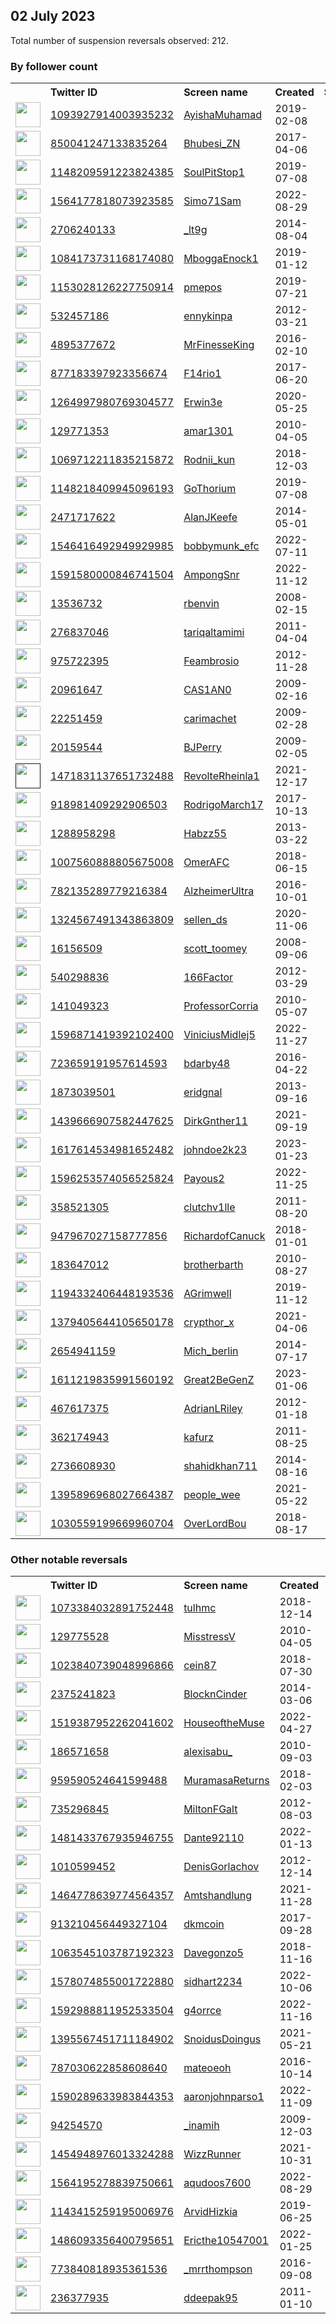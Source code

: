 
## 02 July 2023
Total number of suspension reversals observed: 212.

### By follower count
<table><tr><th></th><th align="left">Twitter ID</th><th align="left">Screen name</th>
<th align="left">Created</th><th align="left">Status</th><th align="left">Suspended</th><th align="left">Followers</th>
<tr><td><a href="https://pbs.twimg.com/profile_images/1665339563575844865/JPDD4rgl_normal.jpg"><img src="https://pbs.twimg.com/profile_images/1665339563575844865/JPDD4rgl_normal.jpg" width="40px" height="40px" align="center"/></a></td><td><a href="https://twitter.com/intent/user?user_id=1093927914003935232">1093927914003935232</a></td><td><a href="https://twitter.com/AyishaMuhamad">AyishaMuhamad</a></td><td>2019-02-08</td><td align="center"></td><td>2023-06-15</td><td>18289</td></tr>
<tr><td><a href="https://pbs.twimg.com/profile_images/1617490959880577025/x7cB4W1S_normal.jpg"><img src="https://pbs.twimg.com/profile_images/1617490959880577025/x7cB4W1S_normal.jpg" width="40px" height="40px" align="center"/></a></td><td><a href="https://twitter.com/intent/user?user_id=850041247133835264">850041247133835264</a></td><td><a href="https://twitter.com/Bhubesi_ZN">Bhubesi_ZN</a></td><td>2017-04-06</td><td align="center"></td><td>2023-05-03</td><td>12303</td></tr>
<tr><td><a href="https://pbs.twimg.com/profile_images/1646149038159405056/InTAYVe7_normal.jpg"><img src="https://pbs.twimg.com/profile_images/1646149038159405056/InTAYVe7_normal.jpg" width="40px" height="40px" align="center"/></a></td><td><a href="https://twitter.com/intent/user?user_id=1148209591223824385">1148209591223824385</a></td><td><a href="https://twitter.com/SoulPitStop1">SoulPitStop1</a></td><td>2019-07-08</td><td align="center"></td><td>2023-05-04</td><td>10953</td></tr>
<tr><td><a href="https://pbs.twimg.com/profile_images/1614191342120222720/Mjj0kOt9_normal.jpg"><img src="https://pbs.twimg.com/profile_images/1614191342120222720/Mjj0kOt9_normal.jpg" width="40px" height="40px" align="center"/></a></td><td><a href="https://twitter.com/intent/user?user_id=1564177818073923585">1564177818073923585</a></td><td><a href="https://twitter.com/Simo71Sam">Simo71Sam</a></td><td>2022-08-29</td><td align="center">👋</td><td>2023-07-09</td><td>7871</td></tr>
<tr><td><a href="https://pbs.twimg.com/profile_images/1573679654401179648/RtWNx-7v_normal.jpg"><img src="https://pbs.twimg.com/profile_images/1573679654401179648/RtWNx-7v_normal.jpg" width="40px" height="40px" align="center"/></a></td><td><a href="https://twitter.com/intent/user?user_id=2706240133">2706240133</a></td><td><a href="https://twitter.com/_lt9g">_lt9g</a></td><td>2014-08-04</td><td align="center"></td><td>2022-12-03</td><td>6414</td></tr>
<tr><td><a href="https://pbs.twimg.com/profile_images/1559495326649778176/rewEZHGy_normal.jpg"><img src="https://pbs.twimg.com/profile_images/1559495326649778176/rewEZHGy_normal.jpg" width="40px" height="40px" align="center"/></a></td><td><a href="https://twitter.com/intent/user?user_id=1084173731168174080">1084173731168174080</a></td><td><a href="https://twitter.com/MboggaEnock1">MboggaEnock1</a></td><td>2019-01-12</td><td align="center"></td><td>2022-11-21</td><td>5859</td></tr>
<tr><td><a href="https://pbs.twimg.com/profile_images/1526928904979722240/6UEfPBNO_normal.jpg"><img src="https://pbs.twimg.com/profile_images/1526928904979722240/6UEfPBNO_normal.jpg" width="40px" height="40px" align="center"/></a></td><td><a href="https://twitter.com/intent/user?user_id=1153028126227750914">1153028126227750914</a></td><td><a href="https://twitter.com/pmepos">pmepos</a></td><td>2019-07-21</td><td align="center"></td><td>2022-10-15</td><td>5292</td></tr>
<tr><td><a href="https://pbs.twimg.com/profile_images/1559001605025972224/SKQccsNb_normal.jpg"><img src="https://pbs.twimg.com/profile_images/1559001605025972224/SKQccsNb_normal.jpg" width="40px" height="40px" align="center"/></a></td><td><a href="https://twitter.com/intent/user?user_id=532457186">532457186</a></td><td><a href="https://twitter.com/ennykinpa">ennykinpa</a></td><td>2012-03-21</td><td align="center"></td><td>2022-09-30</td><td>5239</td></tr>
<tr><td><a href="https://pbs.twimg.com/profile_images/1675494365739794433/EMgTI7BP_normal.jpg"><img src="https://pbs.twimg.com/profile_images/1675494365739794433/EMgTI7BP_normal.jpg" width="40px" height="40px" align="center"/></a></td><td><a href="https://twitter.com/intent/user?user_id=4895377672">4895377672</a></td><td><a href="https://twitter.com/MrFinesseKing">MrFinesseKing</a></td><td>2016-02-10</td><td align="center"></td><td>2023-07-01</td><td>5167</td></tr>
<tr><td><a href="https://pbs.twimg.com/profile_images/997290509763739655/vggH9ZBk_normal.jpg"><img src="https://pbs.twimg.com/profile_images/997290509763739655/vggH9ZBk_normal.jpg" width="40px" height="40px" align="center"/></a></td><td><a href="https://twitter.com/intent/user?user_id=877183397923356674">877183397923356674</a></td><td><a href="https://twitter.com/F14rio1">F14rio1</a></td><td>2017-06-20</td><td align="center"></td><td>2022-10-29</td><td>5164</td></tr>
<tr><td><a href="https://pbs.twimg.com/profile_images/1471208130730151939/Y2jX8llK_normal.jpg"><img src="https://pbs.twimg.com/profile_images/1471208130730151939/Y2jX8llK_normal.jpg" width="40px" height="40px" align="center"/></a></td><td><a href="https://twitter.com/intent/user?user_id=1264997980769304577">1264997980769304577</a></td><td><a href="https://twitter.com/Erwin3e">Erwin3e</a></td><td>2020-05-25</td><td align="center"></td><td>2023-06-28</td><td>5078</td></tr>
<tr><td><a href="https://pbs.twimg.com/profile_images/1566489093797687296/eNb3Rgfk_normal.jpg"><img src="https://pbs.twimg.com/profile_images/1566489093797687296/eNb3Rgfk_normal.jpg" width="40px" height="40px" align="center"/></a></td><td><a href="https://twitter.com/intent/user?user_id=129771353">129771353</a></td><td><a href="https://twitter.com/amar1301">amar1301</a></td><td>2010-04-05</td><td align="center"></td><td>2022-12-22</td><td>4494</td></tr>
<tr><td><a href="https://pbs.twimg.com/profile_images/1644224124477231104/AuadDt9Y_normal.jpg"><img src="https://pbs.twimg.com/profile_images/1644224124477231104/AuadDt9Y_normal.jpg" width="40px" height="40px" align="center"/></a></td><td><a href="https://twitter.com/intent/user?user_id=1069712211835215872">1069712211835215872</a></td><td><a href="https://twitter.com/Rodnii_kun">Rodnii_kun</a></td><td>2018-12-03</td><td align="center"></td><td>2023-06-15</td><td>4432</td></tr>
<tr><td><a href="https://pbs.twimg.com/profile_images/1148218964398497792/O5l6vp4x_normal.jpg"><img src="https://pbs.twimg.com/profile_images/1148218964398497792/O5l6vp4x_normal.jpg" width="40px" height="40px" align="center"/></a></td><td><a href="https://twitter.com/intent/user?user_id=1148218409945096193">1148218409945096193</a></td><td><a href="https://twitter.com/GoThorium">GoThorium</a></td><td>2019-07-08</td><td align="center"></td><td>2022-06-22</td><td>2958</td></tr>
<tr><td><a href="https://pbs.twimg.com/profile_images/1161793797153406976/GEAKCzHX_normal.jpg"><img src="https://pbs.twimg.com/profile_images/1161793797153406976/GEAKCzHX_normal.jpg" width="40px" height="40px" align="center"/></a></td><td><a href="https://twitter.com/intent/user?user_id=2471717622">2471717622</a></td><td><a href="https://twitter.com/AlanJKeefe">AlanJKeefe</a></td><td>2014-05-01</td><td align="center"></td><td></td><td>2936</td></tr>
<tr><td><a href="https://pbs.twimg.com/profile_images/1570154991444283395/Fw0xRw1C_normal.jpg"><img src="https://pbs.twimg.com/profile_images/1570154991444283395/Fw0xRw1C_normal.jpg" width="40px" height="40px" align="center"/></a></td><td><a href="https://twitter.com/intent/user?user_id=1546416492949929985">1546416492949929985</a></td><td><a href="https://twitter.com/bobbymunk_efc">bobbymunk_efc</a></td><td>2022-07-11</td><td align="center"></td><td>2023-02-03</td><td>2920</td></tr>
<tr><td><a href="https://pbs.twimg.com/profile_images/1637448653911597056/Kklt6PrD_normal.jpg"><img src="https://pbs.twimg.com/profile_images/1637448653911597056/Kklt6PrD_normal.jpg" width="40px" height="40px" align="center"/></a></td><td><a href="https://twitter.com/intent/user?user_id=1591580000846741504">1591580000846741504</a></td><td><a href="https://twitter.com/AmpongSnr">AmpongSnr</a></td><td>2022-11-12</td><td align="center"></td><td>2023-04-05</td><td>2750</td></tr>
<tr><td><a href="https://pbs.twimg.com/profile_images/957382478020276224/X7uDcTKx_normal.jpg"><img src="https://pbs.twimg.com/profile_images/957382478020276224/X7uDcTKx_normal.jpg" width="40px" height="40px" align="center"/></a></td><td><a href="https://twitter.com/intent/user?user_id=13536732">13536732</a></td><td><a href="https://twitter.com/rbenvin">rbenvin</a></td><td>2008-02-15</td><td align="center"></td><td>2022-05-21</td><td>2556</td></tr>
<tr><td><a href="https://pbs.twimg.com/profile_images/1677457248480636935/FNobPP_K_normal.jpg"><img src="https://pbs.twimg.com/profile_images/1677457248480636935/FNobPP_K_normal.jpg" width="40px" height="40px" align="center"/></a></td><td><a href="https://twitter.com/intent/user?user_id=276837046">276837046</a></td><td><a href="https://twitter.com/tariqaltamimi">tariqaltamimi</a></td><td>2011-04-04</td><td align="center"></td><td>2022-12-02</td><td>2408</td></tr>
<tr><td><a href="https://pbs.twimg.com/profile_images/1599515869763305473/RKV9yqQc_normal.jpg"><img src="https://pbs.twimg.com/profile_images/1599515869763305473/RKV9yqQc_normal.jpg" width="40px" height="40px" align="center"/></a></td><td><a href="https://twitter.com/intent/user?user_id=975722395">975722395</a></td><td><a href="https://twitter.com/Feambrosio">Feambrosio</a></td><td>2012-11-28</td><td align="center"></td><td>2022-12-14</td><td>2139</td></tr>
<tr><td><a href="https://pbs.twimg.com/profile_images/1675982830705209349/fDU01tuW_normal.jpg"><img src="https://pbs.twimg.com/profile_images/1675982830705209349/fDU01tuW_normal.jpg" width="40px" height="40px" align="center"/></a></td><td><a href="https://twitter.com/intent/user?user_id=20961647">20961647</a></td><td><a href="https://twitter.com/CAS1AN0">CAS1AN0</a></td><td>2009-02-16</td><td align="center"></td><td></td><td>2029</td></tr>
<tr><td><a href="https://pbs.twimg.com/profile_images/410608584/me_wid2_normal.jpg"><img src="https://pbs.twimg.com/profile_images/410608584/me_wid2_normal.jpg" width="40px" height="40px" align="center"/></a></td><td><a href="https://twitter.com/intent/user?user_id=22251459">22251459</a></td><td><a href="https://twitter.com/carimachet">carimachet</a></td><td>2009-02-28</td><td align="center"></td><td></td><td>1997</td></tr>
<tr><td><a href="https://pbs.twimg.com/profile_images/646268391/Bio-Pictures-002-square_normal.jpg"><img src="https://pbs.twimg.com/profile_images/646268391/Bio-Pictures-002-square_normal.jpg" width="40px" height="40px" align="center"/></a></td><td><a href="https://twitter.com/intent/user?user_id=20159544">20159544</a></td><td><a href="https://twitter.com/BJPerry">BJPerry</a></td><td>2009-02-05</td><td align="center"></td><td>2023-06-01</td><td>1886</td></tr>
<tr><td><a href=""><img src="" width="40px" height="40px" align="center"/></a></td><td><a href="https://twitter.com/intent/user?user_id=1471831137651732488">1471831137651732488</a></td><td><a href="https://twitter.com/RevolteRheinla1">RevolteRheinla1</a></td><td>2021-12-17</td><td align="center"></td><td>2023-07-01</td><td>1847</td></tr>
<tr><td><a href="https://pbs.twimg.com/profile_images/1586880998217744385/DtT5jH1I_normal.jpg"><img src="https://pbs.twimg.com/profile_images/1586880998217744385/DtT5jH1I_normal.jpg" width="40px" height="40px" align="center"/></a></td><td><a href="https://twitter.com/intent/user?user_id=918981409292906503">918981409292906503</a></td><td><a href="https://twitter.com/RodrigoMarch17">RodrigoMarch17</a></td><td>2017-10-13</td><td align="center"></td><td>2022-11-23</td><td>1792</td></tr>
<tr><td><a href="https://pbs.twimg.com/profile_images/954927436470210560/Nkafpk1Z_normal.jpg"><img src="https://pbs.twimg.com/profile_images/954927436470210560/Nkafpk1Z_normal.jpg" width="40px" height="40px" align="center"/></a></td><td><a href="https://twitter.com/intent/user?user_id=1288958298">1288958298</a></td><td><a href="https://twitter.com/Habzz55">Habzz55</a></td><td>2013-03-22</td><td align="center"></td><td>2023-07-01</td><td>1745</td></tr>
<tr><td><a href="https://pbs.twimg.com/profile_images/1650933988981358592/0nvr-4CQ_normal.jpg"><img src="https://pbs.twimg.com/profile_images/1650933988981358592/0nvr-4CQ_normal.jpg" width="40px" height="40px" align="center"/></a></td><td><a href="https://twitter.com/intent/user?user_id=1007560888805675008">1007560888805675008</a></td><td><a href="https://twitter.com/OmerAFC">OmerAFC</a></td><td>2018-06-15</td><td align="center"></td><td></td><td>1738</td></tr>
<tr><td><a href="https://pbs.twimg.com/profile_images/782140763874398208/wubrk8_P_normal.jpg"><img src="https://pbs.twimg.com/profile_images/782140763874398208/wubrk8_P_normal.jpg" width="40px" height="40px" align="center"/></a></td><td><a href="https://twitter.com/intent/user?user_id=782135289779216384">782135289779216384</a></td><td><a href="https://twitter.com/AlzheimerUltra">AlzheimerUltra</a></td><td>2016-10-01</td><td align="center"></td><td></td><td>1511</td></tr>
<tr><td><a href="https://pbs.twimg.com/profile_images/1575167920002723841/0Ro6hTWp_normal.jpg"><img src="https://pbs.twimg.com/profile_images/1575167920002723841/0Ro6hTWp_normal.jpg" width="40px" height="40px" align="center"/></a></td><td><a href="https://twitter.com/intent/user?user_id=1324567491343863809">1324567491343863809</a></td><td><a href="https://twitter.com/sellen_ds">sellen_ds</a></td><td>2020-11-06</td><td align="center"></td><td>2022-10-21</td><td>1333</td></tr>
<tr><td><a href="https://pbs.twimg.com/profile_images/1562815326294884352/LeEu_FQP_normal.jpg"><img src="https://pbs.twimg.com/profile_images/1562815326294884352/LeEu_FQP_normal.jpg" width="40px" height="40px" align="center"/></a></td><td><a href="https://twitter.com/intent/user?user_id=16156509">16156509</a></td><td><a href="https://twitter.com/scott_toomey">scott_toomey</a></td><td>2008-09-06</td><td align="center"></td><td>2022-12-10</td><td>1176</td></tr>
<tr><td><a href="https://pbs.twimg.com/profile_images/723853952677195776/zDgrC9yW_normal.jpg"><img src="https://pbs.twimg.com/profile_images/723853952677195776/zDgrC9yW_normal.jpg" width="40px" height="40px" align="center"/></a></td><td><a href="https://twitter.com/intent/user?user_id=540298836">540298836</a></td><td><a href="https://twitter.com/166Factor">166Factor</a></td><td>2012-03-29</td><td align="center"></td><td>2022-12-07</td><td>1135</td></tr>
<tr><td><a href="https://pbs.twimg.com/profile_images/1177171350483587074/8RMBJABF_normal.jpg"><img src="https://pbs.twimg.com/profile_images/1177171350483587074/8RMBJABF_normal.jpg" width="40px" height="40px" align="center"/></a></td><td><a href="https://twitter.com/intent/user?user_id=141049323">141049323</a></td><td><a href="https://twitter.com/ProfessorCorria">ProfessorCorria</a></td><td>2010-05-07</td><td align="center"></td><td>2022-09-17</td><td>1117</td></tr>
<tr><td><a href="https://pbs.twimg.com/profile_images/1596879919820201986/CIaJWdwr_normal.jpg"><img src="https://pbs.twimg.com/profile_images/1596879919820201986/CIaJWdwr_normal.jpg" width="40px" height="40px" align="center"/></a></td><td><a href="https://twitter.com/intent/user?user_id=1596871419392102400">1596871419392102400</a></td><td><a href="https://twitter.com/ViniciusMidlej5">ViniciusMidlej5</a></td><td>2022-11-27</td><td align="center"></td><td>2023-03-30</td><td>1001</td></tr>
<tr><td><a href="https://pbs.twimg.com/profile_images/823286447675277312/FLk3arjc_normal.jpg"><img src="https://pbs.twimg.com/profile_images/823286447675277312/FLk3arjc_normal.jpg" width="40px" height="40px" align="center"/></a></td><td><a href="https://twitter.com/intent/user?user_id=723659191957614593">723659191957614593</a></td><td><a href="https://twitter.com/bdarby48">bdarby48</a></td><td>2016-04-22</td><td align="center"></td><td>2022-11-05</td><td>917</td></tr>
<tr><td><a href="https://pbs.twimg.com/profile_images/1465020590746570756/pVQ01dcC_normal.jpg"><img src="https://pbs.twimg.com/profile_images/1465020590746570756/pVQ01dcC_normal.jpg" width="40px" height="40px" align="center"/></a></td><td><a href="https://twitter.com/intent/user?user_id=1873039501">1873039501</a></td><td><a href="https://twitter.com/eridgnal">eridgnal</a></td><td>2013-09-16</td><td align="center">🔒</td><td>2023-03-21</td><td>908</td></tr>
<tr><td><a href="https://pbs.twimg.com/profile_images/1439667027946389506/0iqJyNE0_normal.jpg"><img src="https://pbs.twimg.com/profile_images/1439667027946389506/0iqJyNE0_normal.jpg" width="40px" height="40px" align="center"/></a></td><td><a href="https://twitter.com/intent/user?user_id=1439666907582447625">1439666907582447625</a></td><td><a href="https://twitter.com/DirkGnther11">DirkGnther11</a></td><td>2021-09-19</td><td align="center"></td><td>2022-06-12</td><td>905</td></tr>
<tr><td><a href="https://pbs.twimg.com/profile_images/1669950840658964488/vz94kJgs_normal.jpg"><img src="https://pbs.twimg.com/profile_images/1669950840658964488/vz94kJgs_normal.jpg" width="40px" height="40px" align="center"/></a></td><td><a href="https://twitter.com/intent/user?user_id=1617614534981652482">1617614534981652482</a></td><td><a href="https://twitter.com/johndoe2k23">johndoe2k23</a></td><td>2023-01-23</td><td align="center"></td><td>2023-04-26</td><td>904</td></tr>
<tr><td><a href="https://pbs.twimg.com/profile_images/1675133240741359618/hQ1zO71p_normal.jpg"><img src="https://pbs.twimg.com/profile_images/1675133240741359618/hQ1zO71p_normal.jpg" width="40px" height="40px" align="center"/></a></td><td><a href="https://twitter.com/intent/user?user_id=1596253574056525824">1596253574056525824</a></td><td><a href="https://twitter.com/Payous2">Payous2</a></td><td>2022-11-25</td><td align="center"></td><td>2023-03-22</td><td>886</td></tr>
<tr><td><a href="https://pbs.twimg.com/profile_images/1678234164317892608/HDxmY3hS_normal.jpg"><img src="https://pbs.twimg.com/profile_images/1678234164317892608/HDxmY3hS_normal.jpg" width="40px" height="40px" align="center"/></a></td><td><a href="https://twitter.com/intent/user?user_id=358521305">358521305</a></td><td><a href="https://twitter.com/clutchv1lle">clutchv1lle</a></td><td>2011-08-20</td><td align="center"></td><td></td><td>879</td></tr>
<tr><td><a href="https://pbs.twimg.com/profile_images/953444850552078336/Mu4zt39l_normal.jpg"><img src="https://pbs.twimg.com/profile_images/953444850552078336/Mu4zt39l_normal.jpg" width="40px" height="40px" align="center"/></a></td><td><a href="https://twitter.com/intent/user?user_id=947967027158777856">947967027158777856</a></td><td><a href="https://twitter.com/RichardofCanuck">RichardofCanuck</a></td><td>2018-01-01</td><td align="center"></td><td>2022-10-29</td><td>842</td></tr>
<tr><td><a href="https://pbs.twimg.com/profile_images/1598647259662614530/NEWgxkc__normal.jpg"><img src="https://pbs.twimg.com/profile_images/1598647259662614530/NEWgxkc__normal.jpg" width="40px" height="40px" align="center"/></a></td><td><a href="https://twitter.com/intent/user?user_id=183647012">183647012</a></td><td><a href="https://twitter.com/brotherbarth">brotherbarth</a></td><td>2010-08-27</td><td align="center"></td><td>2023-06-30</td><td>829</td></tr>
<tr><td><a href="https://pbs.twimg.com/profile_images/1307059747099684865/NjBVAdny_normal.jpg"><img src="https://pbs.twimg.com/profile_images/1307059747099684865/NjBVAdny_normal.jpg" width="40px" height="40px" align="center"/></a></td><td><a href="https://twitter.com/intent/user?user_id=1194332406448193536">1194332406448193536</a></td><td><a href="https://twitter.com/AGrimwell">AGrimwell</a></td><td>2019-11-12</td><td align="center"></td><td></td><td>812</td></tr>
<tr><td><a href="https://pbs.twimg.com/profile_images/1571289596717154304/fITkvSrS_normal.jpg"><img src="https://pbs.twimg.com/profile_images/1571289596717154304/fITkvSrS_normal.jpg" width="40px" height="40px" align="center"/></a></td><td><a href="https://twitter.com/intent/user?user_id=1379405644105650178">1379405644105650178</a></td><td><a href="https://twitter.com/crypthor_x">crypthor_x</a></td><td>2021-04-06</td><td align="center"></td><td>2023-03-20</td><td>799</td></tr>
<tr><td><a href="https://pbs.twimg.com/profile_images/490039060648321024/m2xk15yH_normal.jpeg"><img src="https://pbs.twimg.com/profile_images/490039060648321024/m2xk15yH_normal.jpeg" width="40px" height="40px" align="center"/></a></td><td><a href="https://twitter.com/intent/user?user_id=2654941159">2654941159</a></td><td><a href="https://twitter.com/Mich_berlin">Mich_berlin</a></td><td>2014-07-17</td><td align="center"></td><td></td><td>728</td></tr>
<tr><td><a href="https://pbs.twimg.com/profile_images/1679517899411660805/ipcL2L2a_normal.jpg"><img src="https://pbs.twimg.com/profile_images/1679517899411660805/ipcL2L2a_normal.jpg" width="40px" height="40px" align="center"/></a></td><td><a href="https://twitter.com/intent/user?user_id=1611219835991560192">1611219835991560192</a></td><td><a href="https://twitter.com/Great2BeGenZ">Great2BeGenZ</a></td><td>2023-01-06</td><td align="center"></td><td>2023-06-22</td><td>728</td></tr>
<tr><td><a href="https://pbs.twimg.com/profile_images/1064282918762164224/Sekne9Ag_normal.jpg"><img src="https://pbs.twimg.com/profile_images/1064282918762164224/Sekne9Ag_normal.jpg" width="40px" height="40px" align="center"/></a></td><td><a href="https://twitter.com/intent/user?user_id=467617375">467617375</a></td><td><a href="https://twitter.com/AdrianLRiley">AdrianLRiley</a></td><td>2012-01-18</td><td align="center"></td><td>2022-04-24</td><td>716</td></tr>
<tr><td><a href="https://pbs.twimg.com/profile_images/1151211233770704901/YpoC7X3M_normal.png"><img src="https://pbs.twimg.com/profile_images/1151211233770704901/YpoC7X3M_normal.png" width="40px" height="40px" align="center"/></a></td><td><a href="https://twitter.com/intent/user?user_id=362174943">362174943</a></td><td><a href="https://twitter.com/kafurz">kafurz</a></td><td>2011-08-25</td><td align="center"></td><td></td><td>689</td></tr>
<tr><td><a href="https://pbs.twimg.com/profile_images/1666894856680005637/KhQTm5xP_normal.jpg"><img src="https://pbs.twimg.com/profile_images/1666894856680005637/KhQTm5xP_normal.jpg" width="40px" height="40px" align="center"/></a></td><td><a href="https://twitter.com/intent/user?user_id=2736608930">2736608930</a></td><td><a href="https://twitter.com/shahidkhan711">shahidkhan711</a></td><td>2014-08-16</td><td align="center"></td><td>2023-06-25</td><td>674</td></tr>
<tr><td><a href="https://pbs.twimg.com/profile_images/1395898769120497667/KU3MBYe0_normal.jpg"><img src="https://pbs.twimg.com/profile_images/1395898769120497667/KU3MBYe0_normal.jpg" width="40px" height="40px" align="center"/></a></td><td><a href="https://twitter.com/intent/user?user_id=1395896968027664387">1395896968027664387</a></td><td><a href="https://twitter.com/people_wee">people_wee</a></td><td>2021-05-22</td><td align="center"></td><td>2022-12-15</td><td>674</td></tr>
<tr><td><a href="https://pbs.twimg.com/profile_images/1612571569607397399/02I_Gnsw_normal.png"><img src="https://pbs.twimg.com/profile_images/1612571569607397399/02I_Gnsw_normal.png" width="40px" height="40px" align="center"/></a></td><td><a href="https://twitter.com/intent/user?user_id=1030559199669960704">1030559199669960704</a></td><td><a href="https://twitter.com/OverLordBou">OverLordBou</a></td><td>2018-08-17</td><td align="center"></td><td>2023-06-21</td><td>661</td></tr>
</table>

### Other notable reversals
<table><tr><th></th><th align="left">Twitter ID</th><th align="left">Screen name</th>
<th align="left">Created</th><th align="left">Status</th><th align="left">Suspended</th><th align="left">Followers</th>
<tr><td><a href="https://pbs.twimg.com/profile_images/1406036617589100545/97exNDT5_normal.jpg"><img src="https://pbs.twimg.com/profile_images/1406036617589100545/97exNDT5_normal.jpg" width="40px" height="40px" align="center"/></a></td><td><a href="https://twitter.com/intent/user?user_id=1073384032891752448">1073384032891752448</a></td><td><a href="https://twitter.com/tulhmc">tulhmc</a></td><td>2018-12-14</td><td align="center"></td><td>2022-12-13</td><td>578</td></tr>
<tr><td><a href="https://pbs.twimg.com/profile_images/378800000251434910/36769a5ac68fc45257cf8105359ac5e5_normal.jpeg"><img src="https://pbs.twimg.com/profile_images/378800000251434910/36769a5ac68fc45257cf8105359ac5e5_normal.jpeg" width="40px" height="40px" align="center"/></a></td><td><a href="https://twitter.com/intent/user?user_id=129775528">129775528</a></td><td><a href="https://twitter.com/MisstressV">MisstressV</a></td><td>2010-04-05</td><td align="center"></td><td>2022-12-07</td><td>498</td></tr>
<tr><td><a href="https://pbs.twimg.com/profile_images/1535688729444196358/EABEVgMf_normal.jpg"><img src="https://pbs.twimg.com/profile_images/1535688729444196358/EABEVgMf_normal.jpg" width="40px" height="40px" align="center"/></a></td><td><a href="https://twitter.com/intent/user?user_id=1023840739048996866">1023840739048996866</a></td><td><a href="https://twitter.com/cein87">cein87</a></td><td>2018-07-30</td><td align="center"></td><td>2023-03-17</td><td>46</td></tr>
<tr><td><a href="https://pbs.twimg.com/profile_images/1038355307204943873/u33TDj4Y_normal.jpg"><img src="https://pbs.twimg.com/profile_images/1038355307204943873/u33TDj4Y_normal.jpg" width="40px" height="40px" align="center"/></a></td><td><a href="https://twitter.com/intent/user?user_id=2375241823">2375241823</a></td><td><a href="https://twitter.com/BlocknCinder">BlocknCinder</a></td><td>2014-03-06</td><td align="center"></td><td>2023-04-11</td><td>17</td></tr>
<tr><td><a href="https://pbs.twimg.com/profile_images/1519420789199622165/J9VnJCKV_normal.jpg"><img src="https://pbs.twimg.com/profile_images/1519420789199622165/J9VnJCKV_normal.jpg" width="40px" height="40px" align="center"/></a></td><td><a href="https://twitter.com/intent/user?user_id=1519387952262041602">1519387952262041602</a></td><td><a href="https://twitter.com/HouseoftheMuse">HouseoftheMuse</a></td><td>2022-04-27</td><td align="center"></td><td>2022-12-23</td><td>221</td></tr>
<tr><td><a href="https://pbs.twimg.com/profile_images/958544292338946051/wxzorzd9_normal.jpg"><img src="https://pbs.twimg.com/profile_images/958544292338946051/wxzorzd9_normal.jpg" width="40px" height="40px" align="center"/></a></td><td><a href="https://twitter.com/intent/user?user_id=186571658">186571658</a></td><td><a href="https://twitter.com/alexisabu_">alexisabu_</a></td><td>2010-09-03</td><td align="center">🔒</td><td>2023-03-27</td><td>260</td></tr>
<tr><td><a href="https://pbs.twimg.com/profile_images/1644370274668642306/FATRDAqA_normal.jpg"><img src="https://pbs.twimg.com/profile_images/1644370274668642306/FATRDAqA_normal.jpg" width="40px" height="40px" align="center"/></a></td><td><a href="https://twitter.com/intent/user?user_id=959590524641599488">959590524641599488</a></td><td><a href="https://twitter.com/MuramasaReturns">MuramasaReturns</a></td><td>2018-02-03</td><td align="center"></td><td>2023-05-10</td><td>115</td></tr>
<tr><td><a href="https://pbs.twimg.com/profile_images/1153352119694442500/1K3CPe5a_normal.png"><img src="https://pbs.twimg.com/profile_images/1153352119694442500/1K3CPe5a_normal.png" width="40px" height="40px" align="center"/></a></td><td><a href="https://twitter.com/intent/user?user_id=735296845">735296845</a></td><td><a href="https://twitter.com/MiltonFGalt">MiltonFGalt</a></td><td>2012-08-03</td><td align="center"></td><td>2022-12-21</td><td>148</td></tr>
<tr><td><a href="https://pbs.twimg.com/profile_images/1675561660524687360/TlHMzq4Q_normal.jpg"><img src="https://pbs.twimg.com/profile_images/1675561660524687360/TlHMzq4Q_normal.jpg" width="40px" height="40px" align="center"/></a></td><td><a href="https://twitter.com/intent/user?user_id=1481433767935946755">1481433767935946755</a></td><td><a href="https://twitter.com/Dante92110">Dante92110</a></td><td>2022-01-13</td><td align="center">👋</td><td>2023-07-04</td><td>91</td></tr>
<tr><td><a href="https://pbs.twimg.com/profile_images/1675896129110589441/piZ2dCnD_normal.jpg"><img src="https://pbs.twimg.com/profile_images/1675896129110589441/piZ2dCnD_normal.jpg" width="40px" height="40px" align="center"/></a></td><td><a href="https://twitter.com/intent/user?user_id=1010599452">1010599452</a></td><td><a href="https://twitter.com/DenisGorlachov">DenisGorlachov</a></td><td>2012-12-14</td><td align="center"></td><td>2022-12-22</td><td>460</td></tr>
<tr><td><a href="https://pbs.twimg.com/profile_images/1672636060780699649/GxCQ9Mk5_normal.jpg"><img src="https://pbs.twimg.com/profile_images/1672636060780699649/GxCQ9Mk5_normal.jpg" width="40px" height="40px" align="center"/></a></td><td><a href="https://twitter.com/intent/user?user_id=1464778639774564357">1464778639774564357</a></td><td><a href="https://twitter.com/Amtshandlung">Amtshandlung</a></td><td>2021-11-28</td><td align="center"></td><td>2023-07-01</td><td>202</td></tr>
<tr><td><a href="https://pbs.twimg.com/profile_images/1376948128260222977/sL9oaGJl_normal.jpg"><img src="https://pbs.twimg.com/profile_images/1376948128260222977/sL9oaGJl_normal.jpg" width="40px" height="40px" align="center"/></a></td><td><a href="https://twitter.com/intent/user?user_id=913210456449327104">913210456449327104</a></td><td><a href="https://twitter.com/dkmcoin">dkmcoin</a></td><td>2017-09-28</td><td align="center"></td><td>2022-12-17</td><td>24</td></tr>
<tr><td><a href="https://pbs.twimg.com/profile_images/1518234672152682496/_iziAJkN_normal.jpg"><img src="https://pbs.twimg.com/profile_images/1518234672152682496/_iziAJkN_normal.jpg" width="40px" height="40px" align="center"/></a></td><td><a href="https://twitter.com/intent/user?user_id=1063545103787192323">1063545103787192323</a></td><td><a href="https://twitter.com/Davegonzo5">Davegonzo5</a></td><td>2018-11-16</td><td align="center"></td><td>2022-12-13</td><td>12</td></tr>
<tr><td><a href="https://pbs.twimg.com/profile_images/1630835597890732037/cxoO_9Ph_normal.jpg"><img src="https://pbs.twimg.com/profile_images/1630835597890732037/cxoO_9Ph_normal.jpg" width="40px" height="40px" align="center"/></a></td><td><a href="https://twitter.com/intent/user?user_id=1578074855001722880">1578074855001722880</a></td><td><a href="https://twitter.com/sidhart2234">sidhart2234</a></td><td>2022-10-06</td><td align="center">👋</td><td>2023-07-03</td><td>577</td></tr>
<tr><td><a href="https://abs.twimg.com/sticky/default_profile_images/default_profile_normal.png"><img src="https://abs.twimg.com/sticky/default_profile_images/default_profile_normal.png" width="40px" height="40px" align="center"/></a></td><td><a href="https://twitter.com/intent/user?user_id=1592988811952533504">1592988811952533504</a></td><td><a href="https://twitter.com/g4orrce">g4orrce</a></td><td>2022-11-16</td><td align="center"></td><td>2023-01-01</td><td>3</td></tr>
<tr><td><a href="https://pbs.twimg.com/profile_images/1612141727522951169/2Spn4Cip_normal.jpg"><img src="https://pbs.twimg.com/profile_images/1612141727522951169/2Spn4Cip_normal.jpg" width="40px" height="40px" align="center"/></a></td><td><a href="https://twitter.com/intent/user?user_id=1395567451711184902">1395567451711184902</a></td><td><a href="https://twitter.com/SnoidusDoingus">SnoidusDoingus</a></td><td>2021-05-21</td><td align="center"></td><td>2023-06-13</td><td>316</td></tr>
<tr><td><a href="https://pbs.twimg.com/profile_images/1653180644393103360/1BdVFD5v_normal.jpg"><img src="https://pbs.twimg.com/profile_images/1653180644393103360/1BdVFD5v_normal.jpg" width="40px" height="40px" align="center"/></a></td><td><a href="https://twitter.com/intent/user?user_id=787030622858608640">787030622858608640</a></td><td><a href="https://twitter.com/mateoeoh">mateoeoh</a></td><td>2016-10-14</td><td align="center"></td><td>2023-06-28</td><td>329</td></tr>
<tr><td><a href="https://pbs.twimg.com/profile_images/1590289718016622592/qioTsmvj_normal.png"><img src="https://pbs.twimg.com/profile_images/1590289718016622592/qioTsmvj_normal.png" width="40px" height="40px" align="center"/></a></td><td><a href="https://twitter.com/intent/user?user_id=1590289633983844353">1590289633983844353</a></td><td><a href="https://twitter.com/aaronjohnparso1">aaronjohnparso1</a></td><td>2022-11-09</td><td align="center">🔒</td><td>2022-12-27</td><td>0</td></tr>
<tr><td><a href="https://pbs.twimg.com/profile_images/1099192029152727047/nv8r4fqX_normal.jpg"><img src="https://pbs.twimg.com/profile_images/1099192029152727047/nv8r4fqX_normal.jpg" width="40px" height="40px" align="center"/></a></td><td><a href="https://twitter.com/intent/user?user_id=94254570">94254570</a></td><td><a href="https://twitter.com/_inamih">_inamih</a></td><td>2009-12-03</td><td align="center"></td><td>2023-06-17</td><td>66</td></tr>
<tr><td><a href="https://pbs.twimg.com/profile_images/1488619901757632517/jh-BWGWD_normal.jpg"><img src="https://pbs.twimg.com/profile_images/1488619901757632517/jh-BWGWD_normal.jpg" width="40px" height="40px" align="center"/></a></td><td><a href="https://twitter.com/intent/user?user_id=1454948976013324288">1454948976013324288</a></td><td><a href="https://twitter.com/WizzRunner">WizzRunner</a></td><td>2021-10-31</td><td align="center"></td><td>2022-10-01</td><td>8</td></tr>
<tr><td><a href="https://pbs.twimg.com/profile_images/1576075618588004352/XOIs0lw1_normal.jpg"><img src="https://pbs.twimg.com/profile_images/1576075618588004352/XOIs0lw1_normal.jpg" width="40px" height="40px" align="center"/></a></td><td><a href="https://twitter.com/intent/user?user_id=1564195278839750661">1564195278839750661</a></td><td><a href="https://twitter.com/aqudoos7600">aqudoos7600</a></td><td>2022-08-29</td><td align="center"></td><td>2022-12-10</td><td>35</td></tr>
<tr><td><a href="https://pbs.twimg.com/profile_images/1372968138824847362/ZAUosrga_normal.jpg"><img src="https://pbs.twimg.com/profile_images/1372968138824847362/ZAUosrga_normal.jpg" width="40px" height="40px" align="center"/></a></td><td><a href="https://twitter.com/intent/user?user_id=1143415259195006976">1143415259195006976</a></td><td><a href="https://twitter.com/ArvidHizkia">ArvidHizkia</a></td><td>2019-06-25</td><td align="center"></td><td>2022-04-11</td><td>29</td></tr>
<tr><td><a href="https://pbs.twimg.com/profile_images/1549690825763962880/EPgc7r9K_normal.jpg"><img src="https://pbs.twimg.com/profile_images/1549690825763962880/EPgc7r9K_normal.jpg" width="40px" height="40px" align="center"/></a></td><td><a href="https://twitter.com/intent/user?user_id=1486093356400795651">1486093356400795651</a></td><td><a href="https://twitter.com/Ericthe10547001">Ericthe10547001</a></td><td>2022-01-25</td><td align="center"></td><td>2023-06-28</td><td>195</td></tr>
<tr><td><a href="https://pbs.twimg.com/profile_images/1675444767457419264/MUMQOlrT_normal.jpg"><img src="https://pbs.twimg.com/profile_images/1675444767457419264/MUMQOlrT_normal.jpg" width="40px" height="40px" align="center"/></a></td><td><a href="https://twitter.com/intent/user?user_id=773840818935361536">773840818935361536</a></td><td><a href="https://twitter.com/_mrrthompson">_mrrthompson</a></td><td>2016-09-08</td><td align="center"></td><td>2022-12-26</td><td>234</td></tr>
<tr><td><a href="https://pbs.twimg.com/profile_images/1274233606450397184/VvQm6Xcs_normal.jpg"><img src="https://pbs.twimg.com/profile_images/1274233606450397184/VvQm6Xcs_normal.jpg" width="40px" height="40px" align="center"/></a></td><td><a href="https://twitter.com/intent/user?user_id=236377935">236377935</a></td><td><a href="https://twitter.com/ddeepak95">ddeepak95</a></td><td>2011-01-10</td><td align="center"></td><td>2023-04-09</td><td>33</td></tr>
</table>
